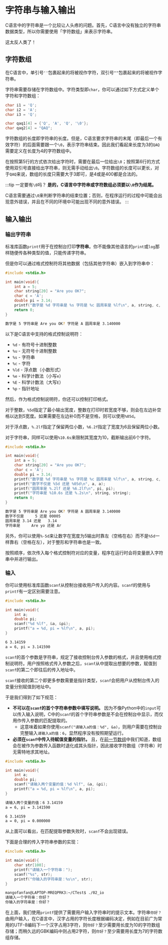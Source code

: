 # 字符串与输入输出

C语言中的字符串是一个比较让人头疼的问题。首先，C语言中没有独立的字符串数据类型，所以你需要使用「字符数组」来表示字符串。

这太反人类了！

## 字符数组

在C语言中，单引号`''`包裹起来的将被视作字符，双引号`""`包裹起来的将被视作字符串。

字符串需要存储在字符数组中。字符类型即`char`，你可以通过如下方式定义单个字符和字符数组：

```c
char i1 = 'Q';
char i2 = 'A';
char i3 = 'Q';

char qaq1[4] = {'Q', 'A', 'Q', '\0'};
char qaq2[4] = "QAQ";
```

字符数组的长度即字符串的长度。但是，C语言要求字符串的末尾（即最后一个有效字符）的后面需要跟一个`\0`，表示字符串结束。因此我们看起来长度为3的`QAQ`需要定义在长度为4的字符数组中。

在按照第5行的方式依次给出字符时，需要在最后一位给出`\0`；按照第6行的方式使用双引号直接给出字符串，则无需手动给出`\0`。字符数组的长度可以更长，对于`QAQ`来说，数组的长度只需要大于3即可，是4或是400都是合法的。

:::tip 一定要有`\0`吗？
**是的，C语言中字符串或字符数组必须要以`\0`作为结尾。**

C语言需要通过`\0`来判断字符串的结束位置；否则，在程序运行的过程中可能会出现意外错误，并且在不同的环境中可能出现不同的意外错误。
:::

## 输入输出

### 输出字符串

标准库函数`printf`用于在控制台打印**字符串**。你不能像其他语言的`print`或`log`那样随便传各种类型的值，只能传递字符串。

但是你可以通过格式控制符将其他数据（包括其他字符串）嵌入到字符串中：

```c
#include <stdio.h>

int main(void){
    int a = 5;
    char string[20] = "Are you OK?";
    char c = 'A';
    double pi = 3.14;
    printf("数字是 %d 字符串是 %s 字符是 %c 圆周率是 %lf\n", a, string, c, pi);
    return 0;
}
```

```bash
数字是 5 字符串是 Are you OK? 字符是 A 圆周率是 3.140000
```

以下是C语言中支持的格式控制说明符：

* `%d` - 有符号十进制整数
* `%u` - 无符号十进制整数
* `%s` - 字符串
* `%c` - 字符
* `%ld` - 浮点数（小数形式）
* `%e` - 科学计数法（小写`e`）
* `%E` - 科学计数法（大写`E`）
* `%p` - 指针地址

然后，作为格式控制说明符，你还可以控制打印格式。

对于整数，`%5d`指定了最小输出宽度，整数在打印时若宽度不够，则会在左边补空格以达到5宽度。如果需要在左边补0而不是空格，则可以使用`%05d`。

对于浮点数，`%.2lf`指定了保留两位小数，`%6.2f`指定了宽度为6且保留两位小数。

对于字符串，同样可以使用`%10.6s`来限制其宽度为10，截断输出前6个字符。

```c
#include <stdio.h>

int main(void){
    int a = 5;
    char string[20] = "Are you OK?";
    char c = 'A';
    double pi = 3.14;
    printf("数字是 %d 字符串是 %s 字符是 %c 圆周率是 %lf\n", a, string, c, pi);
    printf("数字不仅是 %5d 还是 %05d\n", a, a);
    printf("圆周率是 %.2lf 还是 %6.2lf\n", pi, pi);
    printf("字符串是 %10.6s 还是 %.2s\n", string, string);
    return 0;
}
```

```bash
数字是 5 字符串是 Are you OK? 字符是 A 圆周率是 3.140000
数字不仅是     5 还是 00005
圆周率是 3.14 还是   3.14
字符串是     Are yo 还是 Ar
```

另外，你可以使用`%-5d`来让数字在宽度为5输出时靠左（空格在右）而不是`%5d`一样靠右（空格在左），对于整形和字符串也是一致。

按照顺序，依次传入每个格式控制符对应的变量，程序在运行时会将变量嵌入字符串中并进行输出。

### 输入

你可以使用标准库函数`scanf`从控制台接收用户传入的内容。`scanf`的使用与`printf`有一定区别需要注意。

```c
#include <stdio.h>

int main(void){
    int a;
    double pi;
    scanf("%d %lf", &a, &pi);
    printf("a = %d, pi = %lf\n", a, pi);
}
```

```bash
6 3.14159
a = 6, pi = 3.141590
```

`scanf`的首个参数是字符串，规定了接收控制台传入参数的格式，并且使用格式控制说明符。用户按照格式传入参数之后，`scanf`从中提取出想要的参数，赋值到`scanf`的第二个即往后的传入地址中。

`scanf`接收的第二个即更多参数需要是指针类型，`scanf`会把用户从控制台传入的变量分别赋值到地址中。

于是我们得到了如下规范：

* **不可以在`scanf`的首个字符串参数中填写说明。** 因为不像Python中的`input`可以传入输入说明，C中的`scanf`的首个字符串参数是不会在控制台中显示，而仅用作传入参数的匹配提取的。
  * 这意味着如果你使用`scanf("请输入a的值：%d", &a)`，则用户需要在控制台完整输入`请输入a的值：6`，显然程序没有按照期望运行。
* **必须在`scanf`中传入待赋值变量的指针。** 且，在[前一节数组](/c/array)中我们知道，数组会在被作为参数传入函数时退化成其头指针，因此接收字符数组（字符串）时无需特地求其地址。

```c
#include <stdio.h>

int main(void){
    int a;
    double pi;
    scanf("请输入两个变量的值：%d %lf", &a, &pi);
    printf("a = %d, pi = %lf\n", a, pi);
}
```

```bash
请输入两个变量的值：6 3.14159
a = 6, pi = 3.141590
```

```bash
6 3.14159
a = 0, pi = 0.000000
```

从上面可以看出，在匹配提取参数失败时，`scanf`不会出现错误。

下面是合理的传入字符串参数的实现：

```c
#include <stdio.h>

int main(void){
    char str[100];
    printf("请输入一个字符串：");
    scanf("%s", str);
    printf("你输入的字符串是：%s\n", str);
}
```

```bash
mangofanfan@LAPTOP-MREQPRK3:~/CTest$ ./02_io 
请输入一个字符串：你好？
你输入的字符串是：你好？
```

在上面，我们使用`printf`提供了需要用户输入字符串时的提示文本。字符串`你好？`由用户输入，在C语言中，汉字占用的字符长度根据编码决定，例如在目前广为常用的UTF-8编码下一个汉字占用3字符，则`你好？`至少需要用长度为10的字符数组存储；而稍久远的GBK编码中则占用2字符，则`你好？`至少需要用长度为7的字符数组存储。
